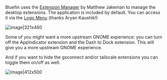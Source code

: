 Bluefin uses the [Extension Manager](https://flathub.org/apps/com.mattjakeman.ExtensionManager) by Matthew Jakeman to manage the desktop extensions. The application is included by default. You can access it via the [Logo Menu](https://github.com/Aryan20/Logomenu) (thanks Aryan Kaushik!)

![image|321x460](upload://4zSlMUKpHXvCXEITvLfVvuIIAST.png)

Some of you might want a more upstream GNOME experience: you can turn off the AppIndicator extension and the Dash to Dock extension. This will give you a more upstream GNOME experience.

And if you want to hide the gsconnect and/or tailscale extensions you can toggle them on/off as well. 

![image|412x500](upload://3V0cOHoGB67cKNimJUHKVt7v9c3.png)